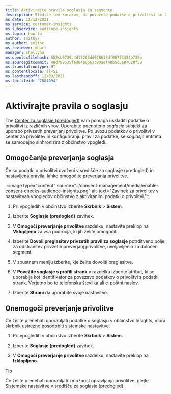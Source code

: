 ```yaml
---
title: Aktivirajte pravila soglasja za segmente
description: Sledite tem korakom, da povežete podatke o privolitvi in aktivirate preverjanja privolitve v občinstvo Insights. Skrbnik lahko tudi onemogoči preverjanja privolitve.
ms.date: 11/12/2021
ms.service: customer-insights
ms.subservice: audience-insights
ms.topic: how-to
author: smithy7
ms.author: smithc
ms.reviewer: mhart
manager: shellyha
ms.openlocfilehash: 552cb0739c4d17266dd028638df067f3384b738a
ms.sourcegitcommit: 48d799535fad84e8b63c80aef48b5c5e87628f58
ms.translationtype: HT
ms.contentlocale: sl-SI
ms.lasthandoff: 12/03/2021
ms.locfileid: "7884094"
---
```

# <a name="activate-consent-rules"></a>Aktivirajte pravila o soglasju

The [Center za soglasje (predogled)](../consent-management/overview.md) vam pomaga uskladiti podatke o privolitvi iz različnih virov. Uporabite poenoteno *soglasje* subjekt za uporabo privzetih preverjanj privolitve. Po uvozu podatkov o privolitvi v center za privolitev in konfiguriranju pravil za podatke, se *soglasje* entiteta se samodejno sinhronizira z občinstvo vpogledi.

## <a name="enable-consent-checks"></a>Omogočanje preverjanja soglasja

Če so podatki o privolitvi uvoženi v središče za soglasje (predogled) in nastavljena pravila, lahko omogočite preverjanja privolitve. 

:::image type="content" source="../consent-management/media/enable-consent-checks-audience-insights.png" alt-text="Zavihek za privolitev v nastavitvah vpogledov občinstvo z aktiviranimi podatki o privolitvi.":::

1. Pri vpogledih v občinstvo izberite **Skrbnik** > **Sistem**.

1. Izberite **Soglasje (predogled)** zavihek.

1. V **Omogoči preverjanje privolitve** razdelku, nastavite preklop na **Vklopljeno** za vsa področja, ki jih želite omogočiti.

1. Izberite **Dovoli preglasitev privzetih pravil za soglasje** potrditveno polje za odstranitev privzetih preverjanj privolitve, uveljavljenih za določen segment. 

1. V spustnem meniju izberite, kje želite dovoliti preglasitve.     

1. V **Povežite soglasje s profili strank** v razdelku izberite atribut, ki se uporablja kot identifikator za povezavo podatkov o privolitvi s podatki strank. Verjetno bo to telefonska številka ali e-poštni naslov. 

1. Izberite **Shrani** da uporabite svoje nastavitve.

## <a name="disable-consent-checks"></a>Onemogoči preverjanje privolitve

Če želite prenehati uporabljati podatke o soglasju v občinstvo Insights, mora skrbnik ustrezno posodobiti sistemske nastavitve.

1. Pri vpogledih v občinstvo izberite **Skrbnik** > **Sistem**.

1. Izberite **Soglasje (predogled)** zavihek.

1. V **Omogoči preverjanje privolitve** razdelku, nastavite preklop na **Izklopljeno**.

> [!TIP]
> Če želite prenehati uporabljati zmožnost upravljanja privolitve, glejte [Sistemske nastavitve v središču za soglasje (predogled)](../consent-management/system-settings.md).
